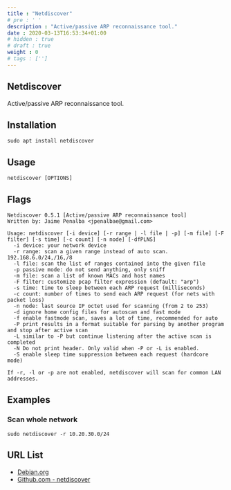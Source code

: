```yaml
---
title : "Netdiscover"
# pre : ' '
description : "Active/passive ARP reconnaissance tool."
date : 2020-03-13T16:53:34+01:00
# hidden : true
# draft : true
weight : 0
# tags : ['']
---
```


## Netdiscover

Active/passive ARP reconnaissance tool.

## Installation

```plain
sudo apt install netdiscover
```

## Usage

```plain
netdiscover [OPTIONS]
```

## Flags

```plain
Netdiscover 0.5.1 [Active/passive ARP reconnaissance tool]
Written by: Jaime Penalba <jpenalbae@gmail.com>

Usage: netdiscover [-i device] [-r range | -l file | -p] [-m file] [-F filter] [-s time] [-c count] [-n node] [-dfPLNS]
  -i device: your network device
  -r range: scan a given range instead of auto scan. 192.168.6.0/24,/16,/8
  -l file: scan the list of ranges contained into the given file
  -p passive mode: do not send anything, only sniff
  -m file: scan a list of known MACs and host names
  -F filter: customize pcap filter expression (default: "arp")
  -s time: time to sleep between each ARP request (milliseconds)
  -c count: number of times to send each ARP request (for nets with packet loss)
  -n node: last source IP octet used for scanning (from 2 to 253)
  -d ignore home config files for autoscan and fast mode
  -f enable fastmode scan, saves a lot of time, recommended for auto
  -P print results in a format suitable for parsing by another program and stop after active scan
  -L similar to -P but continue listening after the active scan is completed
  -N Do not print header. Only valid when -P or -L is enabled.
  -S enable sleep time suppression between each request (hardcore mode)

If -r, -l or -p are not enabled, netdiscover will scan for common LAN addresses.
```

## Examples

### Scan whole network

```plain
sudo netdiscover -r 10.20.30.0/24
```

## URL List

* [Debian.org](https://manpages.debian.org/unstable/netdiscover/netdiscover.8.en.html)
* [Github.com - netdiscover](https://github.com/netdiscover-scanner/netdiscover)
